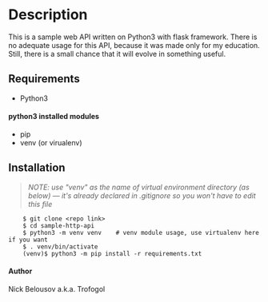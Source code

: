# Description

This is a sample web API written on Python3 with flask framework.
There is no adequate usage for this API, because it was made only for my education.
Still, there is a small chance that it will evolve in something useful.

## Requirements

- Python3

#### python3 installed modules

- pip
- venv (or virualenv)

## Installation

> *NOTE: use "venv" as the name of virtual environment directory (as below) — it's already declared in .gitignore so you won't have to edit this file*

        $ git clone <repo link>
        $ cd sample-http-api
        $ python3 -m venv venv    # venv module usage, use virtualenv here if you want
        $ . venv/bin/activate
        (venv)$ python3 -m pip install -r requirements.txt

#### Author

Nick Belousov a.k.a. Trofogol
